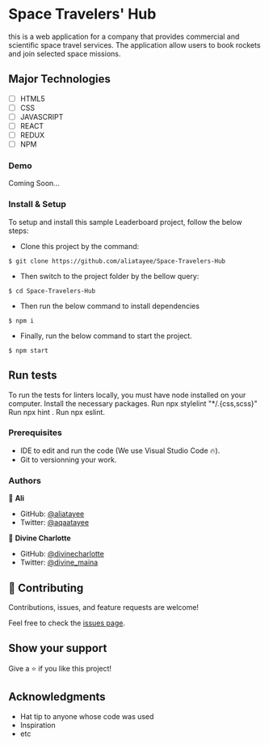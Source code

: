 
# Space Travelers' Hub
this is a web application for a company that provides commercial and scientific space travel services. The application allow users to book rockets and join selected space missions.
  
## Major Technologies
- [ ] HTML5
- [ ] CSS
- [ ] JAVASCRIPT
- [ ] REACT
- [ ] REDUX
- [ ] NPM
### Demo
Coming Soon...
### Install & Setup

To setup and install this sample Leaderboard project, follow the below steps:
- Clone this project by the command: 

```
$ git clone https://github.com/aliatayee/Space-Travelers-Hub
```

- Then switch to the project folder by the bellow query:

```
$ cd Space-Travelers-Hub
```

- Then run the below command to install dependencies

```
$ npm i
```
- Finally, run the below command to start the project.

```
$ npm start
```

## Run tests 
To run the tests for linters locally, you must have node installed on your computer. Install the necessary packages. Run npx stylelint "*/.{css,scss}" Run npx hint . Run npx eslint.

### Prerequisites

- IDE to edit and run the code (We use Visual Studio Code 🔥).
- Git to versionning your work.

### Authors
👤 **Ali**

- GitHub: [@aliatayee](https://github.com/aliatayee)
- Twitter: [@aqaatayee](https://twitter.com/aqaatayee)

👤 **Divine Charlotte**

- GitHub: [@divinecharlotte](https://github.com/divinecharlotte)
- Twitter: [@divine_maina](https://twitter.com/divine_maina)


## 🤝 Contributing
Contributions, issues, and feature requests are welcome!

Feel free to check the [issues page](../../issues/).

## Show your support
Give a ⭐️ if you like this project!

## Acknowledgments
- Hat tip to anyone whose code was used
- Inspiration
- etc
